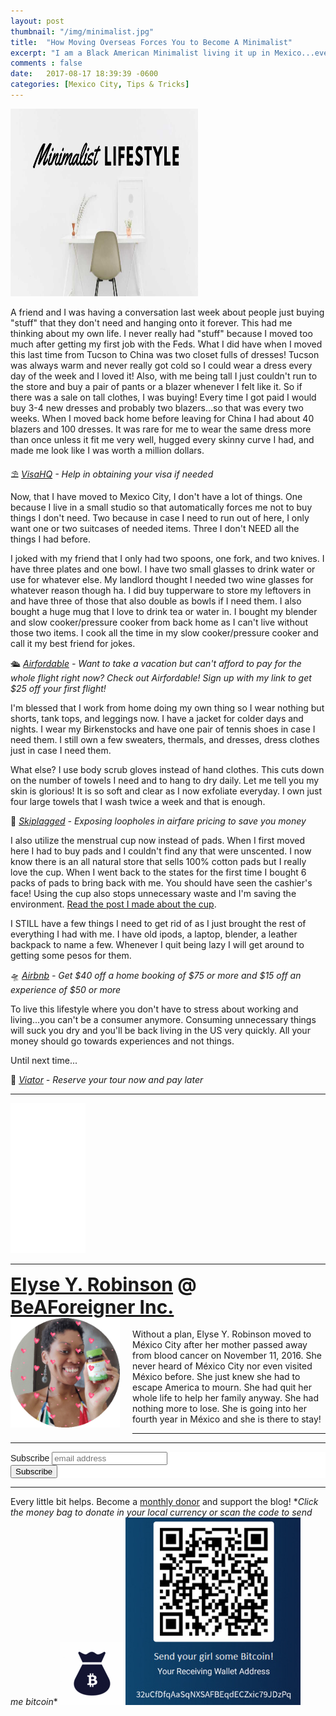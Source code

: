 ```yaml
---
layout: post
thumbnail: "/img/minimalist.jpg"
title:  "How Moving Overseas Forces You to Become A Minimalist"
excerpt: "I am a Black American Minimalist living it up in Mexico...everything I own can fit in two bags."
comments : false
date:   2017-08-17 18:39:39 -0600
categories: [Mexico City, Tips & Tricks]
---
```


<img src="/img/minimalist.jpg" width="300" height="300" alt="Minimalist">

A friend and I was having a conversation last week about people just buying "stuff" that they don't need and hanging onto it forever. This had me thinking about my own life. I never really had "stuff" because I moved too much after getting my first job with the Feds. What I did have when I moved this last time from Tucson to China was two closet fulls of dresses! Tucson was always warm and never really got cold so I could wear a dress every day of the week and I loved it! Also, with me being tall I just couldn't run to the store and buy a pair of pants or a blazer whenever I felt like it. So if there was a sale on tall clothes, I was buying! Every time I got paid I would buy 3-4 new dresses and probably two blazers...so that was every two weeks. When I moved back home before leaving for China I had about 40 blazers and 100 dresses. It was rare for me to wear the same dress more than once unless it fit me very well, hugged every skinny curve I had, and made me look like I was worth a million dollars.

⛱️ <i><a href="https://www.visahq.com/?a_aid=vaff9616" target="_blank">VisaHQ</a> - Help in obtaining your visa if needed</i>

Now, that I have moved to Mexico City, I don't have a lot of things. One because I live in a small studio so that automatically forces me not to buy things I don't need. Two because in case I need to run out of here, I only want one or two suitcases of needed items. Three I don't NEED all the things I had before.

I joked with my friend that I only had two spoons, one fork, and two knives. I have three plates and one bowl. I have two small glasses to drink water or use for whatever else. My landlord thought I needed two wine glasses for whatever reason though ha. I did buy tupperware to store my leftovers in and have three of those that also double as bowls if I need them. I also bought a huge mug that I love to drink tea or water in. I bought my blender and slow cooker/pressure cooker from back home as I can't live without those two items. I cook all the time in my slow cooker/pressure cooker and call it my best friend for jokes.

🛳️ <i><a href="https://www.airfordable.com/referred?referrer=5a68bfc9535a390036c934f7" target="_blank">Airfordable</a> - Want to take a vacation but can't afford to pay for the whole flight right now? Check out Airfordable! Sign up with my link to get $25 off your first flight!</i>

I'm blessed that I work from home doing my own thing so I wear nothing but shorts, tank tops, and leggings now. I have a jacket for colder days and nights. I wear my Birkenstocks and have one pair of tennis shoes in case I need them. I still own a few sweaters, thermals, and dresses, dress clothes just in case I need them.

What else?  I use body scrub gloves instead of hand clothes. This cuts down on the number of towels I need and to hang to dry daily. Let me tell you my skin is glorious! It is so soft and clear as I now exfoliate everyday. I own just four large towels that I wash twice a week and that is enough.

🎠 <i><a href="https://skiplagged.com/r/elyser" target="_blank">Skiplagged</a> - Exposing loopholes in airfare pricing to save you money</i>

I also utilize the menstrual cup now instead of pads. When I first moved here I had to buy pads and I couldn't find any that were unscented. I now know there is an all natural store that sells 100% cotton pads but I really love the cup. When I went back to the states for the first time I bought 6 packs of pads to bring back with me. You should have seen the cashier's face! Using the cup also stops unnecessary waste and I'm saving the environment. <a href="https://elyserobinson.com/lena-cup">Read the post I made about the cup</a>.

I STILL have a few things I need to get rid of as I just brought the rest of everything I had with me. I have old ipods, a laptop, blender, a leather backpack to name a few. Whenever I quit being lazy I will get around to getting some pesos for them.

🛸 <i><a href="https://www.airbnb.com/c/elyser93?currency=USD" target="_blank">Airbnb</a> - Get $40 off a home booking of $75 or more and $15 off an experience of $50 or more</i>

To live this lifestyle where you don't have to stress about working and living...you can't be a consumer anymore. Consuming unnecessary things will suck you dry and you'll be back living in the US very quickly. All your money should go towards experiences and not things.

Until next time...

🛴 <i><a href="https://www.awin1.com/awclick.php?gid=384325&mid=11018&awinaffid=323811&linkid=2593003&clickref=" target="_blank">Viator</a> - Reserve your tour now and pay later</i>

<hr>

<iframe style="width:120px;height:240px;" marginwidth="0" marginheight="0" scrolling="no" frameborder="0" src="//ws-na.amazon-adsystem.com/widgets/q?ServiceVersion=20070822&OneJS=1&Operation=GetAdHtml&MarketPlace=US&source=ac&ref=qf_sp_asin_til&ad_type=product_link&tracking_id=keenready00-20&marketplace=amazon&region=US&placement=B00YNYH8F4&asins=B00YNYH8F4&linkId=5c695a4bc44f967ea0fd9e74e81aaf40&show_border=false&link_opens_in_new_window=false&price_color=333333&title_color=0066c0&bg_color=ffffff">
    </iframe>

<hr>

<div style="font-size: 30px; font-weight: bold;"><a href="https://elyserobinson.com" target="_blank">Elyse Y. Robinson</a> @ <a href="https://www.beaforeigner.com" target="_blank">BeAForeigner Inc.</a></div>
<div style="float: left; padding: 0 20px 20px 0;"><img src="/img/me86.gif" width="175" height="175" alt="Elyse Y. Robinson"></div>
<br>
Without a plan, Elyse Y. Robinson moved to México City after her mother passed away from blood cancer on November 11, 2016. She never heard of México City nor even visited México before. She just knew she had to escape America to mourn. She had quit her whole life to help her family anyway. She had nothing more to lose. She is going into her fourth year in México and she is there to stay!

<hr>

<div class="sharethis-inline-share-buttons"></div>

<hr>

<!-- Begin Mailchimp Signup Form -->
<link href="//cdn-images.mailchimp.com/embedcode/horizontal-slim-10_7.css" rel="stylesheet" type="text/css">
<style type="text/css">
	#mc_embed_signup{background:#fff; clear:left; font:14px Helvetica,Arial,sans-serif; width:100%;}
	/* Add your own Mailchimp form style overrides in your site stylesheet or in this style block.
	   We recommend moving this block and the preceding CSS link to the HEAD of your HTML file. */
</style>
<div id="mc_embed_signup">
<form action="https://elyserobinson.us14.list-manage.com/subscribe/post?u=d8681ae8829338461cc453b4a&amp;id=f1fd37520f" method="post" id="mc-embedded-subscribe-form" name="mc-embedded-subscribe-form" class="validate" target="_blank" novalidate>
    <div id="mc_embed_signup_scroll">
	<label for="mce-EMAIL">Subscribe</label>
	<input type="email" value="" name="EMAIL" class="email" id="mce-EMAIL" placeholder="email address" required>
    <!-- real people should not fill this in and expect good things - do not remove this or risk form bot signups-->
    <div style="position: absolute; left: -5000px;" aria-hidden="true"><input type="text" name="b_d8681ae8829338461cc453b4a_f1fd37520f" tabindex="-1" value=""></div>
    <div class="clear"><input type="submit" value="Subscribe" name="subscribe" id="mc-embedded-subscribe" class="button"></div>
    </div>
</form>
</div>

<!--End mc_embed_signup-->

<hr>

<div class="text-align: center">
Every little bit helps. Become a <a href="https://liberapay.com/elyserobinson" target="_blank">monthly donor</a> and support the blog! *<i>Click the money bag to donate in your local currency or scan the code to send me bitcoin</i>*
<a href="https://liberapay.com/elyserobinson" target="_blank"><img src="/img/419_money_bag_BTC_solid.gif" width="100" height="100" alt="Love Elyse? Send some money!"></a>

<picture>
  <source srcset="/img/bitcoin.webp" type="image/webp">
  <source srcset="/img/bitcoin.jpeg" type="image/jpeg">
  <img src="/img/bitcoin.jpeg" width="280" height="300" alt="Love Elyse? Send some bitcoin!">
</picture>
</div>
